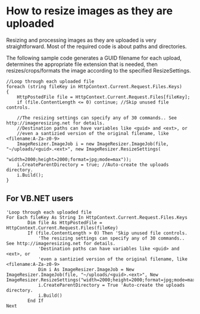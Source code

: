 
# How to resize images as they are uploaded

Resizing and processing images as they are uploaded is very straightforward. Most of the required code is about paths and directories.

The following sample code generates a GUID filename for each upload, determines the appropriate file extension that is needed, then resizes/crops/formats the image according to the specified ResizeSettings.


	//Loop through each uploaded file
	foreach (string fileKey in HttpContext.Current.Request.Files.Keys) 
	{
		HttpPostedFile file = HttpContext.Current.Request.Files[fileKey];
		if (file.ContentLength <= 0) continue; //Skip unused file controls.
		
		//The resizing settings can specify any of 30 commands.. See http://imageresizing.net for details.
		//Destination paths can have variables like <guid> and <ext>, or 
		//even a santizied version of the original filename, like <filename:A-Za-z0-9>
		ImageResizer.ImageJob i = new ImageResizer.ImageJob(file, "~/uploads/<guid>.<ext>", new ImageResizer.ResizeSettings( 
								"width=2000;height=2000;format=jpg;mode=max"));
		i.CreateParentDirectory = true; //Auto-create the uploads directory.
		i.Build();
	}
	


## For VB.NET users

	'Loop through each uploaded file
	For Each fileKey As String In HttpContext.Current.Request.Files.Keys
			Dim file As HttpPostedFile = HttpContext.Current.Request.Files(fileKey)
			If (file.ContentLength > 0) Then 'Skip unused file controls.
				'The resizing settings can specify any of 30 commands.. See http://imageresizing.net for details.
				'Destination paths can have variables like <guid> and <ext>, or 
				'even a santizied version of the original filename, like <filename:A-Za-z0-9>
				Dim i As ImageResizer.ImageJob = New ImageResizer.ImageJob(file, "~/uploads/<guid>.<ext>", New ImageResizer.ResizeSettings("width=2000;height=2000;format=jpg;mode=max"))
				i.CreateParentDirectory = True 'Auto-create the uploads directory.
				i.Build()
			End If
	Next
